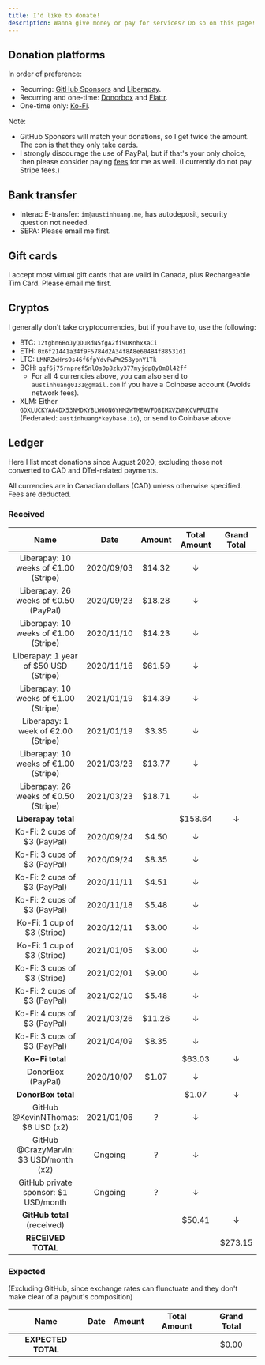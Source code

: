 ```yaml
---
title: I'd like to donate!
description: Wanna give money or pay for services? Do so on this page!
---
```


## Donation platforms

In order of preference:

* Recurring: [GitHub Sponsors](https://github.com/sponsors/austinhuang0131) and [Liberapay](https://liberapay.com/austinhuang/donate).
* Recurring and one-time: [Donorbox](https://donorbox.org/austinhuang) and [Flattr](https://flattr.com/@austinhuang).
* One-time only: [Ko-Fi](https://ko-fi.com/austinhuang).

Note:

* GitHub Sponsors will match your donations, so I get twice the amount. The con is that they only take cards.
* I strongly discourage the use of PayPal, but if that's your only choice, then please consider paying [fees](https://thefeecalculator.com/) for me as well. (I currently do not pay Stripe fees.)

## Bank transfer

* Interac E-transfer: `im@austinhuang.me`, has autodeposit, security question not needed.
* SEPA: Please email me first.

## Gift cards

I accept most virtual gift cards that are valid in Canada, plus Rechargeable Tim Card. Please email me first.

## Cryptos

I generally don't take cryptocurrencies, but if you have to, use the following:

* BTC: `12tgbn6BoJyQDuRdN5fgA2fi9UKnhxXaCi`
* ETH: `0x6f21441a34f9F5784d2A34f8A8e604B4f88531d1`
* LTC: `LMNRZxHrs9s46f6fpYdvPwPm258ypnY1Tk`
* BCH: `qqf6j75rnpref5nl0s0p8zky377myjdp8y8m8l42ff`
  * For all 4 currencies above, you can also send to `austinhuang0131@gmail.com` if you have a Coinbase account (Avoids network fees).
* XLM: Either `GDXLUCKYAA4DX53NMDKYBLW6ON6YHM2WTMEAVFDBIMXVZWNKCVPPUITN` (Federated: `austinhuang*keybase.io`), or send to Coinbase above

## Ledger

Here I list most donations since August 2020, excluding those not converted to CAD and DTel-related payments.

All currencies are in Canadian dollars (CAD) unless otherwise specified. Fees are deducted.

### Received

| Name | Date | Amount | Total Amount | Grand Total |
|:----:|:----:|:------:|:------------:|:-----------:|
| Liberapay: 10 weeks of €1.00 (Stripe) | 2020/09/03 | $14.32 | ↓       |   |
| Liberapay: 26 weeks of €0.50 (PayPal) | 2020/09/23 | $18.28 | ↓       |   |
| Liberapay: 10 weeks of €1.00 (Stripe) | 2020/11/10 | $14.23 | ↓       |   |
| Liberapay: 1 year of $50 USD (Stripe) | 2020/11/16 | $61.59 | ↓       |   |
| Liberapay: 10 weeks of €1.00 (Stripe) | 2021/01/19 | $14.39 | ↓       |   |
| Liberapay: 1 week of €2.00 (Stripe)   | 2021/01/19 | $3.35  | ↓       |   |
| Liberapay: 10 weeks of €1.00 (Stripe) | 2021/03/23 | $13.77 | ↓       |   |
| Liberapay: 26 weeks of €0.50 (Stripe) | 2021/03/23 | $18.71 | ↓       |   |
| **Liberapay total**                   |            |        | $158.64 | ↓ |
| Ko-Fi: 2 cups of $3 (PayPal)          | 2020/09/24 | $4.50  | ↓       |   |
| Ko-Fi: 3 cups of $3 (PayPal)          | 2020/09/24 | $8.35  | ↓       |   |
| Ko-Fi: 2 cups of $3 (PayPal)          | 2020/11/11 | $4.51  | ↓       |   |
| Ko-Fi: 2 cups of $3 (PayPal)          | 2020/11/18 | $5.48  | ↓       |   |
| Ko-Fi: 1 cup of $3 (Stripe)           | 2020/12/11 | $3.00  | ↓       |   |
| Ko-Fi: 1 cup of $3 (Stripe)           | 2021/01/05 | $3.00  | ↓       |   |
| Ko-Fi: 3 cups of $3 (Stripe)          | 2021/02/01 | $9.00  | ↓       |   |
| Ko-Fi: 2 cups of $3 (PayPal)          | 2021/02/10 | $5.48  | ↓       |   |
| Ko-Fi: 4 cups of $3 (PayPal)          | 2021/03/26 | $11.26 | ↓       |   |
| Ko-Fi: 3 cups of $3 (PayPal)          | 2021/04/09 | $8.35  | ↓       |   |
| **Ko-Fi total**                       |            |        | $63.03  | ↓ |
| DonorBox (PayPal)                     | 2020/10/07 | $1.07  | ↓       |   |
| **DonorBox total**                    |            |        | $1.07   | ↓ |
| GitHub @KevinNThomas: $6 USD (x2)     | 2021/01/06 | ?      | ↓       |   |
| GitHub @CrazyMarvin: $3 USD/month (x2)| Ongoing    | ?      | ↓       |   |
| GitHub private sponsor: $1 USD/month  | Ongoing    | ?      | ↓       |   |
| **GitHub total** (received)           |            |        | $50.41  | ↓ |
| **RECEIVED TOTAL**                    |            |        |         | $273.15 |

### Expected

(Excluding GitHub, since exchange rates can flunctuate and they don't make clear of a payout's composition)

| Name | Date | Amount | Total Amount | Grand Total |
|:----:|:----:|:------:|:------------:|:-----------:|
| **EXPECTED TOTAL**                    |            |        |         | $0.00 |
